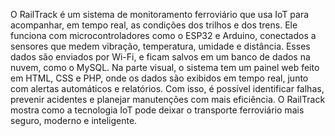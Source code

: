 O RailTrack é um sistema de monitoramento ferroviário que usa IoT para acompanhar, em tempo real, as condições dos trilhos e dos trens. Ele funciona com microcontroladores como o ESP32 e Arduino, conectados a sensores que medem vibração, temperatura, umidade e distância. Esses dados são enviados por Wi-Fi, e ficam salvos em um banco de dados na nuvem, como o MySQL. Na parte visual, o sistema tem um painel web feito em HTML, CSS e PHP, onde os dados são exibidos em tempo real, junto com alertas automáticos e relatórios. Com isso, é possível identificar falhas, prevenir acidentes e planejar manutenções com mais eficiência.
O RailTrack mostra como a tecnologia IoT pode deixar o transporte ferroviário mais seguro, moderno e inteligente.
